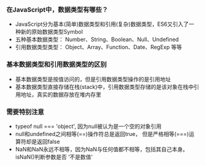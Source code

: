 ### 在JavaScript中，数据类型有哪些？
- JavaScript分为基本(简单)数据类型和引用(复杂)数据类型，ES6又引入了一种新的原始数据类型Symbol
- 五种基本数据类型： Number、String、Boolean、Null、Undefined
- 引用数据类型类型： Object、Array、Function、Date、RegExp 等等

### 基本数据类型和引用数据类型的区别
- 基本数据类型是按值访问的，但是引用数据类型操作的是引用地址
- 基本数据类型直接存储在栈(stack)中，引用数据类型存储的是该对象在栈中引用地址，真实的数据存放在堆内存里


### 需要特别注意
- typeof null === 'object', 因为null被认为是一个空的对象引用
- null和undefined之间相等(==)操作符总是返回true， 但是严格相等(===)运算符却是返回false
- NaN和NaN永远不相等，因为NaN与任何值都不相等，包括其自己本身。isNaN()判断参数是否 ‘不是数值’
